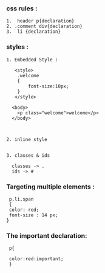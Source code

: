 ### css rules :

    1.  header p{declaration}
    2. .comment div{declaration}
    3.  li {declaration}
    
 ###  styles :
  
    1. Embedded Style :
    
       <style>
        .welcome
        {
            font-size:10px;
        }
       </style> 
      
      <body>
        <p class="welcome">welcome</p>
      </body>
      
      
      
    2. inline style
    
    
    3. classes & ids 
    
      classes -> .
      ids -> #
      
      
### Targeting multiple elements :
     p,li,span
     {
     color: red;
     font-size : 14 px;
    }
    
    
 ### The important declaration:
     p{
     
     color:red:important;
     }
